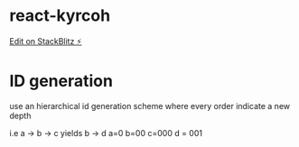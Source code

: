 # react-kyrcoh

[Edit on StackBlitz ⚡️](https://stackblitz.com/edit/react-kyrcoh)

# ID generation

use an hierarchical id generation scheme where every order indicate a new depth

i.e a -> b -> c yields
         b -> d
a=0 b=00 c=000 d = 001